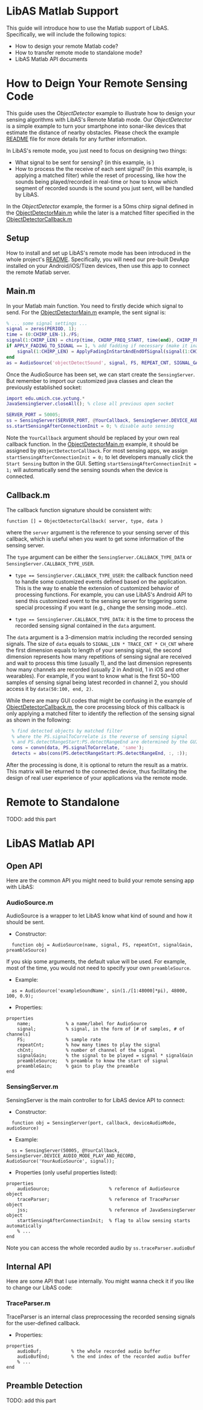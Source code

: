 # LibAS Matlab Support
This guide will introduce how to use the Matlab support of LibAS. Specifically, we will include the following topics:
- How to design your remote Matlab code?
- How to transfer remote mode to standalone mode?
- LibAS Matlab API documents

# How to Deign Your Remote Sensing Code
This guide uses the *ObjectDetector* example to illustrate how to design your sensing algorithms with LibAS's Remote Matlab mode. Our *ObjectDetector* is a simple example to turn your smartphone into sonar-like devices that estimate the distance of nearby obstacles. Please check the example [README](/Example/ObjectDetector) file for more details for any further information.

In LibAS's remote mode, you just need to focus on designing two things:
- What signal to be sent for sensing? (in this example, is )
- How to process the the receive of each sent signal? (in this example, is applying a matched filter)
while the reset of processing, like how the sounds being played/recorded in real-time or how to know which segment of recorded sounds is the sound you just sent, will be handled by LibAS.

In the *ObjectDetector* example, the former is a 50ms chirp signal defined in the [ObjectDetectorMain.m](/Example/ObjectDetector/Matlab/ObjectDetectorMain.m) while the later is a matched filter specified in the [ObjectDetectorCallback.m](/Example/ObjectDetector/Matlab/ObjectDetectorCallback.m)

## Setup
How to install and set up LibAS's remote mode has been introduced in the whole project's [README](/README.md). Specifically, you will need our pre-built DevApp installed on your Android/iOS/Tizen devices, then use this app to connect the remote Matlab server.

## Main.m
In your Matlab main function. You need to firstly decide which signal to send. For the [ObjectDetectorMain.m](/Example/ObjectDetector/Matlab/ObjectDetectorMain.m) example, the sent signal is:

```Matlab
% ... some signal settings ...
signal = zeros(PERIOD, 1);
time = (0:CHIRP_LEN-1)./FS;
signal(1:CHIRP_LEN) = chirp(time, CHIRP_FREQ_START, time(end), CHIRP_FREQ_END);
if APPLY_FADING_TO_SIGNAL == 1, % add fadding if necessary (make it inaudible but lose some SNR)
    signal(1:CHIRP_LEN) = ApplyFadingInStartAndEndOfSignal(signal(1:CHIRP_LEN), FADING_RATIO);
end
as = AudioSource('objectDetectSound', signal, FS, REPEAT_CNT, SIGNAL_GAIN);
```

Once the AudioSource has been set, we can start create the ```SensingServer```. But remember to import our customized java classes and clean the previously established socket:

```Matlab
import edu.umich.cse.yctung.*
JavaSensingServer.closeAll(); % close all previous open socket

SERVER_PORT = 50005;
ss = SensingServer(SERVER_PORT, @YourCallback, SensingServer.DEVICE_AUDIO_MODE_PLAY_AND_RECORD, as);
ss.startSensingAfterConnectionInit = 0; % disable auto sensing
```

Note the ```YourCallback``` argument should be replaced by your own real callback function. In the [ObjectDetectorMain.m](/Example/ObjectDetector/Matlab/ObjectDetectorMain.m) example, it should be assigned by ```@ObjectDetectorCallback```.
For most sensing apps, we assign ```startSensingAfterConnectionInit = 0;``` to let developers manually click the ```Start Sensing``` button in the GUI. Setting ```startSensingAfterConnectionInit = 1;``` will automatically send the sensing sounds when the device is connected.

## Callback.m
The callback function signature should be consistent with:
```
function [] = ObjectDetectorCallback( server, type, data )
```
where the ```server``` argument is the reference to your sensing server of this callback,
which is useful when you want to get some information of the sensing server.

The ```type``` argument can be either the ```SensingServer.CALLBACK_TYPE_DATA``` or ```SensingServer.CALLBACK_TYPE_USER```.
- ```type == SensingServer.CALLBACK_TYPE_USER```: the callback function need to handle some customized events defined based on the application. This is the way to enable the extension of customized behavior of processing functions.
For example, you can use LibAS's Android API to send this customized event to the sensing server for triggering some special processing if you want (e.g., change the sensing mode...etc).

- ```type == SensingServer.CALLBACK_TYPE_DATA```: it is the time to process the recorded sensing signal contained in the ```data``` argument.

The ```data``` argument is a 3-dimension matrix including the recorded sensing signals. The size of ```data``` equals to ```SIGNAL_LEN * TRACE_CNT * CH_CNT``` where the first dimension equals to length of your sensing signal, the second dimension represents how many repetitions of sensing signal are received and wait to process this time (usually 1), and the last dimension represents how many channels are recorded (usually 2 in Android, 1 in iOS and other wearables).
For example, if you want to know what is the first 50~100 samples of sensing signal being latest recorded in channel 2, you should access it by ```data(50:100, end, 2)```.

While there are many GUI codes that might be confusing in the example of [ObjectDetectorCallback.m](/Example/ObjectDetector/Matlab/ObjectDetectorCallback.m),
the core processing block of this callback is only applying a matched filter
to identify the reflection of the sensing signal as shown in the following:

```Matlab
  % find detected objects by matched filter
  % where the PS.signalToCorrelate is the reverse of sensing signal
  % and PS.detectRangeStart:PS.detectRangeEnd are determined by the GUI
  cons = convn(data, PS.signalToCorrelate, 'same');
  detects = abs(cons(PS.detectRangeStart:PS.detectRangeEnd, :, :));
```

After the processing is done, it is optional to return the result as a matrix.
This matrix will be returned to the connected device, thus facilitating the design
of real user experience of your applications via the remote mode.

# Remote to Standalone
TODO: add this part

# LibAS Matlab API
## Open API
Here are the common API you might need to build your remote sensing app with LibAS:
### AudioSource.m
AudioSource is a wrapper to let LibAS know what kind of sound and how it should be sent.

- Constructor:
```
  function obj = AudioSource(name, signal, FS, repeatCnt, signalGain, preambleSource)
```
If you skip some arguments, the default value will be used. For example, most of the time, you would not need to specify your own ```preambleSource```.

- Example:
```
  as = AudioSource('exampleSoundName', sin(1./[1:48000]*pi), 48000, 100, 0.9);
```

- Properties:
```
properties
    name;             % a name/label for AudioSource
    signal;           % signal, in the form of [# of samples, # of channels]
    FS;               % sample rate
    repeatCnt;        % how many times to play the signal
    chCnt;            % number of channel of the signal
    signalGain;       % the signal to be played = signal * signalGain
    preambleSource;   % preamble to know the start of signal
    preambleGain;     % gain to play the preamble    
end
```

### SensingServer.m
SensingServer is the main controller to for LibAS device API to connect:

- Constructor:
```
  function obj = SensingServer(port, callback, deviceAudioMode, audioSource)
```
- Example:
```
  ss = SensingServer(50005, @YourCallback, SensingServer.DEVICE_AUDIO_MODE_PLAY_AND_RECORD, AudioSource('YourAudioSource', signal));
```

- Properties (only useful properties listed):
```
properties
    audioSource;                      % reference of AudioSource object
    traceParser;                      % reference of TraceParser object
    jss;                              % reference of JavaSensingServer object
    startSensingAfterConnectionInit;  % flag to allow sensing starts automatically
    % ...
end
```

Note you can access the whole recorded audio by ```ss.traceParser.audioBuf```

## Internal API
Here are some API that I use internally. You might wanna check it if you like to change our LibAS code:

### TraceParser.m
TraceParser is an internal class preprocessing the recorded sensing signals for the user-defined callback.

- Properties:
```
properties
    audioBuf;           % the whole recorded audio buffer
    audioBufEnd;        % the end index of the recorded audio buffer
    % ...
end
```

## Preamble Detection
TODO: add this part
